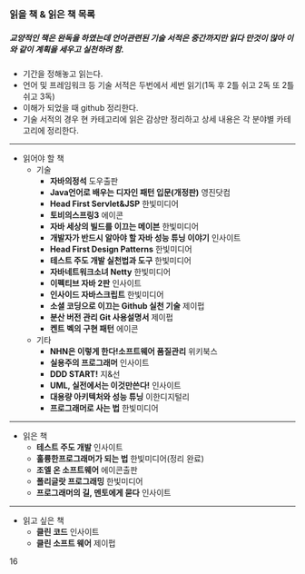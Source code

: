 ### 읽을 책 & 읽은 책 목록  
##### 교양적인 책은 완독을 하였는데 언어관련된 기술 서적은 중간까지만 읽다 만것이 많아 이와 같이 계획을 세우고 실천하려 함.
  - 기간을 정해놓고 읽는다.
  - 언어 및 프레임워크 등 기술 서적은 두번에서 세번 읽기(1독 후 2틀 쉬고 2독 또 2틀 쉬고 3독)
  - 이해가 되었을 때 github 정리한다.
  - 기술 서적의 경우 현 카테고리에 읽은 감상만 정리하고 상세 내용은 각 분야별 카테고리에 정리한다.
---
- 읽어야 할 책
  - 기술
    - **자바의정석** 도우출판
    - **Java언어로 배우는 디자인 패턴 입문(개정판)** 영진닷컴
    - **Head First Servlet&JSP** 한빛미디어
    - **토비의스프링3** 에이콘
    - **자바 세상의 빌드를 이끄는 메이븐** 한빛미디어
    - **개발자가 반드시 알아야 할 자바 성능 튜닝 이야기** 인사이트
    - **Head First Design Patterns** 한빛미디어
    - **테스트 주도 개발 실천법과 도구** 한빛미디어
    - **자바네트워크소녀 Netty** 한빛미디어
    - **이펙티브 자바 2판** 인사이트
    - **인사이드 자바스크립트** 한빛미디어
    - **소셜 코딩으로 이끄는 Github 실천 기술** 제이펍
    - **분산 버전 관리 Git 사용설명서** 제이펍
    - **켄트 벡의 구현 패턴** 에이콘
  - 기타
    - **NHN은 이렇게 한다!소프트웨어 품질관리** 위키북스
    - **실용주의 프로그래머** 인사이트
    - **DDD START!** 지&선
    - **UML, 실전에서는 이것만쓴다!** 인사이트
    - **대용량 아키텍처와 성능 튜닝** 이한디지털리
    - **프로그래머로 사는 법** 한빛미디어
    
---
- 읽은 책
  - **테스트 주도 개발** 인사이트
  - **훌륭한프로그래머가 되는 법** 한빛미디어(정리 완료)
  - **조엘 온 소프트웨어** 에이콘출판
  - **폴리글랏 프로그래밍** 한빛미디어
  - **프로그래머의 길, 멘토에게 묻다** 인사이트

---
- 읽고 싶은 책
  - **클린 코드** 인사이트
  - **클린 소프트 웨어** 제이펍
   
16